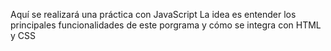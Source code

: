 Aquí se realizará una práctica con JavaScript
La idea es entender los principales funcionalidades de este porgrama y cómo se integra con HTML y CSS
